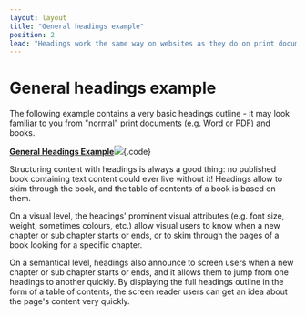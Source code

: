 ```yaml
---
layout: layout
title: "General headings example"
position: 2
lead: "Headings work the same way on websites as they do on print documents (e.g. PDF)."
---
```


# General headings example

The following example contains a very basic headings outline - it may look familiar to you from "normal" print documents (e.g. Word or PDF) and books.

[**General Headings Example**![](https://s3-us-west-2.amazonaws.com/i.cdpn.io/1279260.dReLYe.small.a0df9024-a117-434c-b5c3-b6433143c1da.png)](https://codepen.io/accessibility-developer-guide/pen/dReLYe){.code}

Structuring content with headings is always a good thing: no published book containing text content could ever live without it! Headings allow to skim through the book, and the table of contents of a book is based on them.

On a visual level, the headings' prominent visual attributes (e.g. font size, weight, sometimes colours, etc.) allow visual users to know when a new chapter or sub chapter starts or ends, or to skim through the pages of a book looking for a specific chapter.

On a semantical level, headings also announce to screen users when a new chapter or sub chapter starts or ends, and it allows them to jump from one headings to another quickly. By displaying the full headings outline in the form of a table of contents, the screen reader users can get an idea about the page's content very quickly.